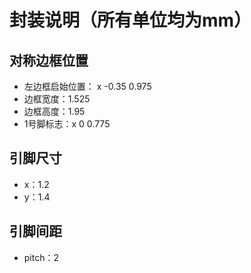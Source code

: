 # 封装说明（所有单位均为mm）
## 对称边框位置
 * 左边框启始位置： x -0.35 0.975
 * 边框宽度：1.525
 * 边框高度：1.95
 * 1号脚标志：x 0 0.775
## 引脚尺寸
 * x：1.2
 * y：1.4
## 引脚间距
 * pitch：2